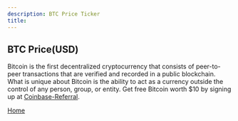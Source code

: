 ```yaml
---
description: BTC Price Ticker
title: 
---
```

<script src="{{ base.url | prepend: site.url }}/assets/js/btc_ticker.js"></script>
<script src="{{ base.url | prepend: site.url }}/assets/js/jquery-3.6.0.min.js"></script>
<script src="{{ base.url | prepend: site.url }}/assets/js/highstock.js"></script>
<script src="{{ base.url | prepend: site.url }}/assets/js/linear_regression.js"></script>
<script src="{{ base.url | prepend: site.url }}/assets/js/btc_chart.js"></script>
<link id="stylesheet" rel="stylesheet" type="text/css" href="{{ base.url | prepend: site.url }}/assets/css/eth_ticker.css">

<h2>BTC Price(USD)</h2>

<span class="Price"></span>

<p>Bitcoin is the first decentralized cryptocurrency that consists of peer-to-peer transactions that are verified and recorded in a public blockchain. What is unique about Bitcoin is the ability to act as a currency outside the control of any person, group, or entity. Get free Bitcoin worth $10 by signing up at <a href="https://coinbase.com/join/crooks_r">Coinbase-Referral</a>.</p>

<div id="chart" name="chart"></div>

<p><a href="https://www.passivecash.xyz/">Home</a></p>
